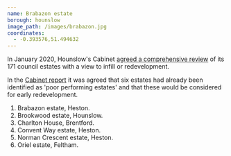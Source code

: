 ```yaml
---
name: Brabazon estate 
borough: hounslow 
image_path: /images/brabazon.jpg
coordinates:
  - -0.393576,51.494632 
---
```

In January 2020, Hounslow's Cabinet [agreed a comprehensive review](https://democraticservices.hounslow.gov.uk/documents/s157644/CEX432%20Housing%20Estate%20Regeneration%20Programme.pdf) of its 171 council estates with a view to infill or redevelopment.

In the [Cabinet report](https://democraticservices.hounslow.gov.uk/documents/s157644/CEX432%20Housing%20Estate%20Regeneration%20Programme.pdf) it was agreed that six estates had already been identified as 'poor performing estates' and that these would be considered for early redevelopment.

1. Brabazon estate, Heston.
2. Brookwood estate, Hounslow.
3. Charlton House, Brentford.
4. Convent Way estate, Heston.
5. Norman Crescent estate, Heston.
6. Oriel estate, Feltham.

